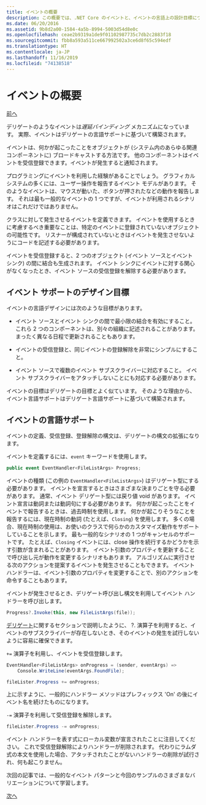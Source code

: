 ```yaml
---
title: イベントの概要
description: この概要では、.NET Core のイベントと、イベントの言語上の設計目標について説明します。
ms.date: 06/20/2016
ms.assetid: 9b8d2a00-1584-4a5b-8994-5003d54d8e0c
ms.openlocfilehash: ceae2b9319a1de9f01102987735c7db2c2883f18
ms.sourcegitcommit: fbb8a593a511ce667992502a3ce6d8f65c594edf
ms.translationtype: HT
ms.contentlocale: ja-JP
ms.lasthandoff: 11/16/2019
ms.locfileid: "74138518"
---
```

# <a name="introduction-to-events"></a>イベントの概要

[前へ](delegates-patterns.md)

デリゲートのようなイベントは*遅延バインディング* メカニズムになっています。 実際、イベントはデリゲートの言語サポートに基づいて構築されます。

イベントは、何かが起こったことをオブジェクトが (システム内のあらゆる関連コンポーネントに) ブロードキャストする方法です。 他のコンポーネントはイベントを受信登録できます。イベントが発生すると通知されます。

プログラミングにイベントを利用した経験があることでしょう。 グラフィカル システムの多くには、ユーザー操作を報告するイベント モデルがあります。 そのようなイベントは、マウスが動いた、ボタンが押されたなどの動作を報告します。 それは最も一般的なイベントの 1 つですが、イベントが利用されるシナリオはこれだけではありません。

クラスに対して発生させるイベントを定義できます。 イベントを使用するときに考慮するべき重要なことは、特定のイベントに登録されていないオブジェクトの可能性です。 リスナーが構成されていないときはイベントを発生させないようにコードを記述する必要があります。

イベントを受信登録すると、2 つのオブジェクト (イベント ソースとイベント シンク) の間に結合も生成されます。 イベント シンクにイベントに対する関心がなくなったとき、イベント ソースの受信登録を解除する必要があります。

## <a name="design-goals-for-event-support"></a>イベント サポートのデザイン目標

イベントの言語デザインには次のような目標があります。

- イベント ソースとイベント シンクの間で最小限の結合を有効にすること。 これら 2 つのコンポーネントは、別々の組織に記述されることがあります。まったく異なる日程で更新されることもあります。

- イベントの受信登録と、同じイベントの登録解除を非常にシンプルにすること。

- イベント ソースで複数のイベント サブスクライバーに対応すること。 イベント サブスクライバーをアタッチしないことにも対応する必要があります。

イベントの目標はデリゲートの目標とよく似ています。
そのような理由から、イベント言語サポートはデリゲート言語サポートに基づいて構築されます。

## <a name="language-support-for-events"></a>イベントの言語サポート

イベントの定義、受信登録、登録解除の構文は、デリゲートの構文の拡張になります。

イベントを定義するには、`event` キーワードを使用します。

```csharp
public event EventHandler<FileListArgs> Progress;
```

イベントの種類 (この例の `EventHandler<FileListArgs>`) はデリゲート型にする必要があります。 イベントを宣言するときはさまざまな決まりごとを守る必要があります。 通常、イベント デリゲート型には戻り値 void があります。
イベント宣言は動詞または動詞句にする必要があります。
何かが起こったことをイベントで報告するときは、過去時制を使用します。 何かが起こりそうなことを報告するには、現在時制の動詞 (たとえば、`Closing`) を使用します。 多くの場合、現在時制の使用は、お使いのクラスで何らかのカスタマイズ動作をサポートしていることを示します。 最も一般的なシナリオの 1 つがキャンセルのサポートです。 たとえば、`Closing` イベントには、close 操作を続行するかどうかを示す引数が含まれることがあります。  イベント引数のプロパティを更新することで呼び出し元が動作を変更するシナリオもあります。 アルゴリズムに実行させる次のアクションを提案するイベントを発生させることもできます。 イベント ハンドラーは、イベント引数のプロパティを変更することで、別のアクションを命令することもあります。

イベントが発生させるとき、デリゲート呼び出し構文を利用してイベント ハンドラーを呼び出します。

```csharp
Progress?.Invoke(this, new FileListArgs(file));
```

[デリゲート](delegates-patterns.md)に関するセクションで説明したように、
?. 演算子を利用すると、イベントのサブスクライバーが存在しないとき、そのイベントの発生を試行しないように容易に確保できます。
 
`+=` 演算子を利用し、イベントを受信登録します。

```csharp
EventHandler<FileListArgs> onProgress = (sender, eventArgs) => 
    Console.WriteLine(eventArgs.FoundFile);

fileLister.Progress += onProgress;
```

上に示すように、一般的にハンドラー メソッドはプレフィックス 'On' の後にイベント名を続けたものになります。

`-=` 演算子を利用して受信登録を解除します。

```csharp
fileLister.Progress -= onProgress;
```

イベント ハンドラーを表す式にローカル変数が宣言されたことに注目してください。 これで受信登録解除によりハンドラーが削除されます。
代わりにラムダ式の本文を使用した場合、アタッチされたことがないハンドラーの削除が試行され、何も起こりません。

次回の記事では、一般的なイベント パターンと今回のサンプルのさまざまなバリエーションについて学習します。

[次へ](event-pattern.md)
